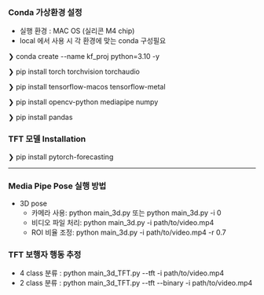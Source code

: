 ### Conda 가상환경 설정
- 실행 환경 : MAC OS (실리콘 M4 chip)
- local 에서 사용 시 각 환경에 맞는 conda 구성필요

❯ conda create --name kf_proj python=3.10 -y

❯ pip install torch torchvision torchaudio

❯ pip install tensorflow-macos tensorflow-metal

❯ pip install opencv-python mediapipe numpy

❯ pip install pandas

### TFT 모델 Installation
❯ pip install pytorch-forecasting

---

### Media Pipe Pose 실행 방법
- 3D pose
  - 카메라 사용: python main_3d.py 또는 python main_3d.py -i 0
  - 비디오 파일 처리: python main_3d.py -i path/to/video.mp4
  - ROI 비율 조정: python main_3d.py -i path/to/video.mp4 -r 0.7

### TFT 보행자 행동 추정
- 4 class 분류 : python main_3d_TFT.py --tft -i path/to/video.mp4
- 2 class 분류 : python main_3d_TFT.py --tft --binary -i path/to/video.mp4
